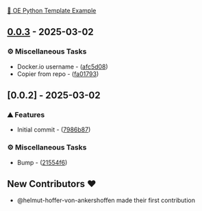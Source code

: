 [🧠 OE Python Template Example](https://oe-python-template-example.readthedocs.io/en/latest/)

## [0.0.3](https://github.com/helmut-hoffer-von-ankershoffen/oe-python-template-example/compare/v0.0.2..0.0.3) - 2025-03-02

### ⚙️ Miscellaneous Tasks

- Docker.io username - ([afc5d08](https://github.com/helmut-hoffer-von-ankershoffen/oe-python-template-example/commit/afc5d08c6ccc5f6c6c3824600c4e0fdef1690154))
- Copier from repo - ([fa01793](https://github.com/helmut-hoffer-von-ankershoffen/oe-python-template-example/commit/fa017930245289f795bbfe9a3204f75103fd19bc))


## [0.0.2] - 2025-03-02

### ⛰️  Features

- Initial commit - ([7986b87](https://github.com/helmut-hoffer-von-ankershoffen/oe-python-template-example/commit/7986b87fef683b0274acc87c6a11404f13de874e))

### ⚙️ Miscellaneous Tasks

- Bump - ([21554f6](https://github.com/helmut-hoffer-von-ankershoffen/oe-python-template-example/commit/21554f61f5cee12c9595b71381888bfa281c8005))

## New Contributors ❤️

* @helmut-hoffer-von-ankershoffen made their first contribution


